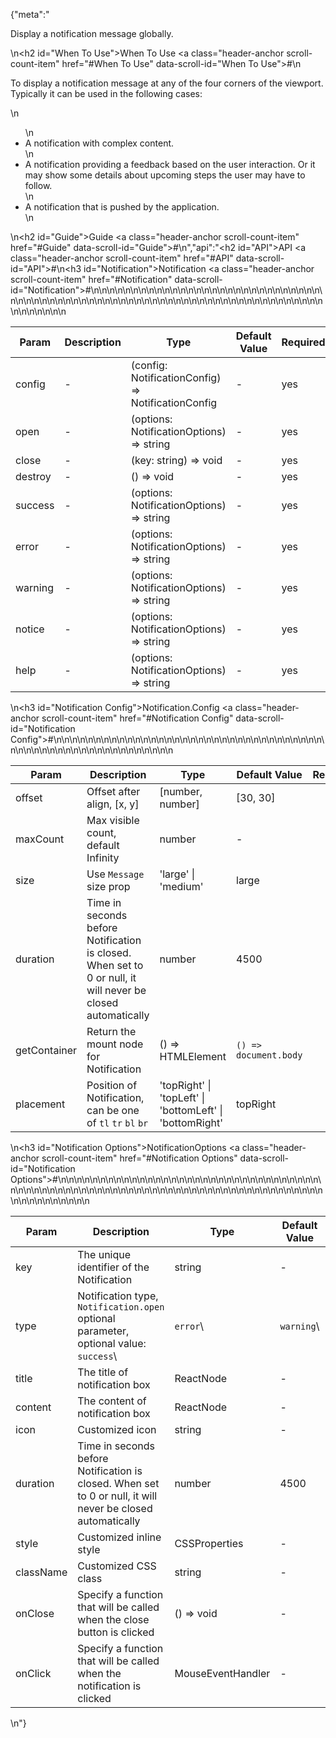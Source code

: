 {"meta":"<p>Display a notification message globally.</p>\n<h2 id=\"When To Use\">When To Use <a class=\"header-anchor scroll-count-item\" href=\"#When To Use\" data-scroll-id=\"When To Use\">#</a></h2>\n<p>To display a notification message at any of the four corners of the viewport. Typically it can be used in the following cases:</p>\n<ul>\n<li>A notification with complex content.</li>\n<li>A notification providing a feedback based on the user interaction. Or it may show some details about upcoming steps the user may have to follow.</li>\n<li>A notification that is pushed by the application.</li>\n</ul>\n<h2 id=\"Guide\">Guide <a class=\"header-anchor scroll-count-item\" href=\"#Guide\" data-scroll-id=\"Guide\">#</a></h2>\n","api":"<h2 id=\"API\">API <a class=\"header-anchor scroll-count-item\" href=\"#API\" data-scroll-id=\"API\">#</a></h2>\n<h3 id=\"Notification\">Notification <a class=\"header-anchor scroll-count-item\" href=\"#Notification\" data-scroll-id=\"Notification\">#</a></h3>\n<table>\n<thead>\n<tr>\n<th>Param</th>\n<th>Description</th>\n<th>Type</th>\n<th>Default Value</th>\n<th>Required</th>\n</tr>\n</thead>\n<tbody>\n<tr>\n<td>config</td>\n<td>-</td>\n<td>(config: NotificationConfig) =&gt; NotificationConfig</td>\n<td>-</td>\n<td>yes</td>\n</tr>\n<tr>\n<td>open</td>\n<td>-</td>\n<td>(options: NotificationOptions) =&gt; string</td>\n<td>-</td>\n<td>yes</td>\n</tr>\n<tr>\n<td>close</td>\n<td>-</td>\n<td>(key: string) =&gt; void</td>\n<td>-</td>\n<td>yes</td>\n</tr>\n<tr>\n<td>destroy</td>\n<td>-</td>\n<td>() =&gt; void</td>\n<td>-</td>\n<td>yes</td>\n</tr>\n<tr>\n<td>success</td>\n<td>-</td>\n<td>(options: NotificationOptions) =&gt; string</td>\n<td>-</td>\n<td>yes</td>\n</tr>\n<tr>\n<td>error</td>\n<td>-</td>\n<td>(options: NotificationOptions) =&gt; string</td>\n<td>-</td>\n<td>yes</td>\n</tr>\n<tr>\n<td>warning</td>\n<td>-</td>\n<td>(options: NotificationOptions) =&gt; string</td>\n<td>-</td>\n<td>yes</td>\n</tr>\n<tr>\n<td>notice</td>\n<td>-</td>\n<td>(options: NotificationOptions) =&gt; string</td>\n<td>-</td>\n<td>yes</td>\n</tr>\n<tr>\n<td>help</td>\n<td>-</td>\n<td>(options: NotificationOptions) =&gt; string</td>\n<td>-</td>\n<td>yes</td>\n</tr>\n</tbody>\n</table>\n<h3 id=\"Notification Config\">Notification.Config <a class=\"header-anchor scroll-count-item\" href=\"#Notification Config\" data-scroll-id=\"Notification Config\">#</a></h3>\n<table>\n<thead>\n<tr>\n<th>Param</th>\n<th>Description</th>\n<th>Type</th>\n<th>Default Value</th>\n<th>Required</th>\n</tr>\n</thead>\n<tbody>\n<tr>\n<td>offset</td>\n<td>Offset after align, [x, y]</td>\n<td>[number, number]</td>\n<td>[30, 30]</td>\n<td></td>\n</tr>\n<tr>\n<td>maxCount</td>\n<td>Max visible count, default Infinity</td>\n<td>number</td>\n<td>-</td>\n<td></td>\n</tr>\n<tr>\n<td>size</td>\n<td>Use <code>Message</code> size prop</td>\n<td>&apos;large&apos; | &apos;medium&apos;</td>\n<td>large</td>\n<td></td>\n</tr>\n<tr>\n<td>duration</td>\n<td>Time in seconds before Notification is closed. When set to 0 or null, it will never be closed automatically</td>\n<td>number</td>\n<td>4500</td>\n<td></td>\n</tr>\n<tr>\n<td>getContainer</td>\n<td>Return the mount node for Notification</td>\n<td>() =&gt; HTMLElement</td>\n<td><code>() =&gt; document.body</code></td>\n<td></td>\n</tr>\n<tr>\n<td>placement</td>\n<td>Position of Notification, can be one of <code>tl</code> <code>tr</code> <code>bl</code> <code>br</code></td>\n<td>&apos;topRight&apos; | &apos;topLeft&apos; | &apos;bottomLeft&apos; | &apos;bottomRight&apos;</td>\n<td>topRight</td>\n<td></td>\n</tr>\n</tbody>\n</table>\n<h3 id=\"Notification Options\">NotificationOptions <a class=\"header-anchor scroll-count-item\" href=\"#Notification Options\" data-scroll-id=\"Notification Options\">#</a></h3>\n<table>\n<thead>\n<tr>\n<th>Param</th>\n<th>Description</th>\n<th>Type</th>\n<th>Default Value</th>\n<th>Required</th>\n</tr>\n</thead>\n<tbody>\n<tr>\n<td>key</td>\n<td>The unique identifier of the Notification</td>\n<td>string</td>\n<td>-</td>\n<td></td>\n</tr>\n<tr>\n<td>type</td>\n<td>Notification type, <code>Notification.open</code> optional parameter, optional value: <code>success</code>\\</td>\n<td><code>error</code>\\</td>\n<td><code>warning</code>\\</td>\n<td><code>notice</code>\\</td>\n</tr>\n<tr>\n<td>title</td>\n<td>The title of notification box</td>\n<td>ReactNode</td>\n<td>-</td>\n<td></td>\n</tr>\n<tr>\n<td>content</td>\n<td>The content of notification box</td>\n<td>ReactNode</td>\n<td>-</td>\n<td></td>\n</tr>\n<tr>\n<td>icon</td>\n<td>Customized icon</td>\n<td>string</td>\n<td>-</td>\n<td></td>\n</tr>\n<tr>\n<td>duration</td>\n<td>Time in seconds before Notification is closed. When set to 0 or null, it will never be closed automatically</td>\n<td>number</td>\n<td>4500</td>\n<td></td>\n</tr>\n<tr>\n<td>style</td>\n<td>Customized inline style</td>\n<td>CSSProperties</td>\n<td>-</td>\n<td></td>\n</tr>\n<tr>\n<td>className</td>\n<td>Customized CSS class</td>\n<td>string</td>\n<td>-</td>\n<td></td>\n</tr>\n<tr>\n<td>onClose</td>\n<td>Specify a function that will be called when the close button is clicked</td>\n<td>() =&gt; void</td>\n<td>-</td>\n<td></td>\n</tr>\n<tr>\n<td>onClick</td>\n<td>Specify a function that will be called when the notification is clicked</td>\n<td>MouseEventHandler</td>\n<td>-</td>\n<td></td>\n</tr>\n</tbody>\n</table>\n"}